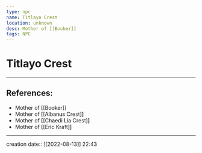 ```yaml
---
type: npc
name: Titlayo Crest
location: unknown
desc: Mother of [[Booker]]
tags: NPC
---
```


# Titlayo Crest
___ 
## References: 
- Mother of [[Booker]]
- Mother of [[Albanus Crest]]
- Mother of [[Chaedi Lia Crest]]
- Mother of [[Eric Kraft]]
--- 
creation date:: [[2022-08-13]] 22:43